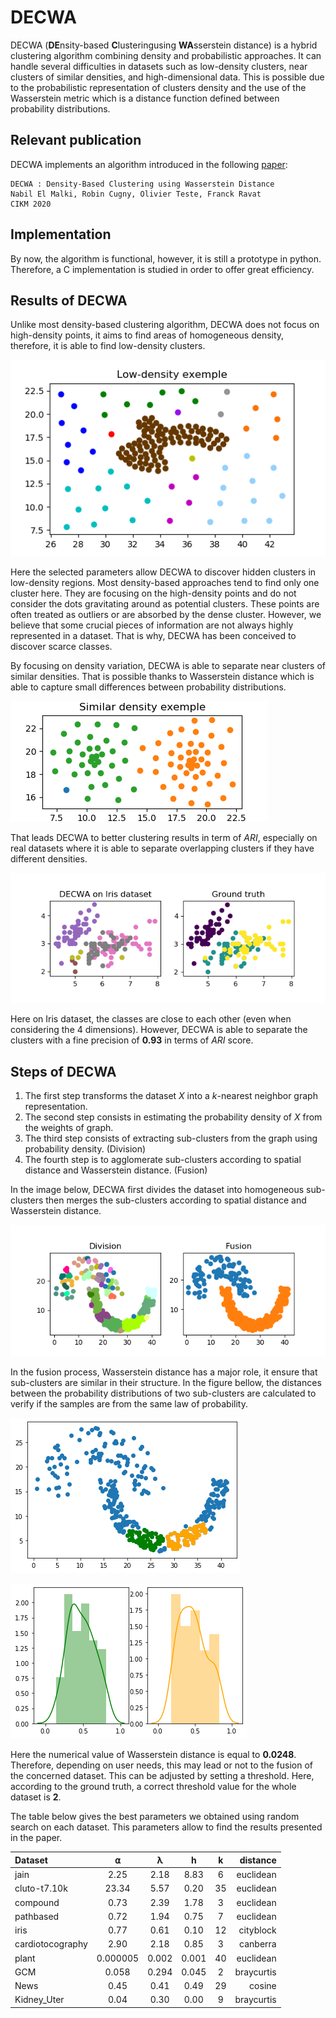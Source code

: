 # DECWA
 DECWA (**DE**nsity-based **C**lusteringusing **WA**sserstein distance) is a hybrid clustering algorithm combining density and probabilistic approaches. It can handle several difficulties in datasets such as low-density clusters, near clusters of similar densities, and high-dimensional data. This is possible due to the probabilistic representation of clusters density and the use of the Wasserstein metric which is a distance function defined between probability distributions.
 
 ## Relevant publication
 DECWA implements an algorithm introduced in the following [paper](https://dl.acm.org/doi/10.1145/3340531.3412125 "DECWA : Density-Based Clustering using Wasserstein Distance"):
 ```
 DECWA : Density-Based Clustering using Wasserstein Distance
 Nabil El Malki, Robin Cugny, Olivier Teste, Franck Ravat
 CIKM 2020
 ```
 
 ## Implementation
 By now, the algorithm is functional, however, it is still a prototype in python. Therefore, a C implementation is studied in order to offer great efficiency.
 
 ## Results of DECWA
 Unlike most density-based clustering algorithm, DECWA does not focus on high-density points, it aims to find areas of homogeneous density, therefore, it is able to find low-density clusters.
 
 ![images](images/compound4.png "DECWA on Compound dataset")
 
 Here the selected parameters allow DECWA to discover hidden clusters in low-density regions. Most density-based approaches tend to find only one cluster here. They are focusing on the high-density points and do not consider the dots gravitating around as potential clusters. These points are often treated as outliers or are absorbed by the dense cluster. However, we believe that some crucial pieces of information are not always highly represented in a dataset. That is why, DECWA has been conceived to discover scarce classes.
 
 By focusing on density variation, DECWA is able to separate near clusters of similar densities. That is possible thanks to Wasserstein distance which is able to capture small differences between probability distributions.
 
 ![images](images/compound2.png "DECWA on Compound dataset")
 
 That leads DECWA to better clustering results in term of *ARI*, especially on real datasets where it is able to separate overlapping clusters if they have different densities.
 
 ![images](images/iris.png "Iris dataset")

Here on Iris dataset, the classes are close to each other (even when considering the 4 dimensions). However, DECWA is able to separate the clusters with a fine precision of **0.93** in terms of *ARI* score.
 
 ## Steps of DECWA
1. The first step transforms the dataset *X* into a *k*-nearest neighbor graph representation.
2. The second step consists in estimating the probability density of *X* from the weights of graph. 
3. The third step consists of extracting sub-clusters from the graph using probability density. (Division)
4. The fourth step is to agglomerate sub-clusters according to spatial distance and Wasserstein distance. (Fusion)

In the image below, DECWA first divides the dataset into homogeneous sub-clusters then merges the sub-clusters according to spatial distance and Wasserstein distance.

![images](images/div_result.png "Division and fusion on jain dataset")
 
In the fusion process, Wasserstein distance has a major role, it ensure that sub-clusters are similar in their structure.
In the figure bellow, the distances between the probability distributions of two sub-clusters are calculated to verify if the samples are from the same law of probability.
 
![images](images/jain_fusion.png "Two sub-clusters with similar probability density functions")
 
![images](images/jain_fusion_distrib.png "Two sub-clusters with similar probability density functions")

Here the numerical value of Wasserstein distance is equal to **0.0248**. Therefore, depending on user needs, this may lead or not to the fusion of the concerned dataset. This can be adjusted by setting a threshold. Here, according to the ground truth, a correct threshold value for the whole dataset is **2**.

The table below gives the best parameters we obtained using random search on each dataset. This parameters allow to find the results presented in the paper.

| Dataset          |     ⍺ |   λ   |  h    | k  |  distance  |
| :------------    | :---: | :---: | :---: |:--:| ---------: |
| jain             | 2.25  |  2.18 |  8.83 | 6  |  euclidean |
| cluto-t7.10k     | 23.34 |  5.57 |  0.20 | 35 |  euclidean |
| compound         |  0.73 |  2.39 |  1.78 |  3 |  euclidean |
| pathbased        |  0.72 |  1.94 |  0.75 |  7 |  euclidean |
| iris             |  0.77 |  0.61 |  0.10 | 12 |  cityblock |
| cardiotocography |  2.90 |  2.18 |  0.85 |  3 |   canberra |
| plant            | 0.000005 | 0.002 | 0.001 | 40 |  euclidean |
| GCM              | 0.058 | 0.294 | 0.045 |  2 | braycurtis |
| News             |  0.45 |  0.41 |  0.49 | 29 |     cosine |
| Kidney_Uter      |  0.04 |  0.30 |  0.00 |  9 | braycurtis |
